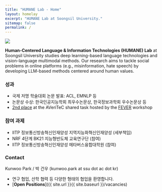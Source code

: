 ```yaml
---
title: "HUMANE Lab - Home"
layout: homelay
excerpt: "HUMANE Lab at Soongsil University."
sitemap: false
permalink: /
---
```


<img src="{{ site.url }}{{ site.baseurl }}/images/teampic/202407.jpg" style="max-width:100%; height:auto;"/>

**Human-Centered Language & Information Technologies (HUMANE) Lab** at Soongsil University studies deep learning-based language technologies and vision-language multimodal methods. 
Our research aims to tackle social problems in online platforms (e.g., misinformation, hate speech) by developing LLM-based methods centered around human values.

### 성과

- 국제 저명 학술대회 논문 발표: ACL, EMNLP 등
- 논문상 수상: 한국인공지능학회 최우수논문상, 한국정보과학회 우수논문상 등
- [2nd place](https://eval.ai/web/challenges/challenge-page/2285/leaderboard/5655) at the AVeriTeC shared task hosted by the [FEVER](https://fever.ai/workshop.html) workshop

### 참여 과제

- IITP 정보통신방송혁신인재양성 지역지능화혁신인재양성 (세부책임)
- NRF 4단계 BK21 지능형반도체 교육연구단 (참여)
- IITP 정보통신방송혁신인재양성 메타버스융합대학원 (참여)


### Contact

Kunwoo Park / 박 건우 (kunwoo.park at ssu dot ac dot kr)

- 연구 협업, 산학 협력 등 다양한 형태의 협업을 환영합니다.
- [**Open Positions**]({{ site.url }}{{ site.baseurl }}/vacancies)


 
